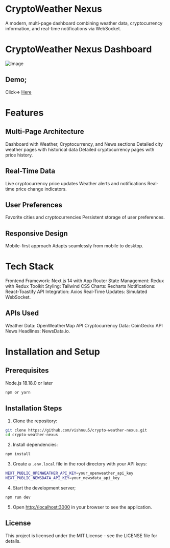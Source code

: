 # CryptoWeather Nexus
A modern, multi-page dashboard combining weather data, cryptocurrency information, and real-time notifications via WebSocket.

# CryptoWeather Nexus Dashboard
![Image](https://github.com/user-attachments/assets/16511ffd-01f1-4969-aa20-d0debf7c6687)

## Demo;
Click=> [Here](https://crypto-weather-nexus-drab.vercel.app)
# Features

## Multi-Page Architecture

Dashboard with Weather, Cryptocurrency, and News sections
Detailed city weather pages with historical data
Detailed cryptocurrency pages with price history.

## Real-Time Data

Live cryptocurrency price updates
Weather alerts and notifications
Real-time price change indicators.

## User Preferences

Favorite cities and cryptocurrencies
Persistent storage of user preferences.

## Responsive Design

Mobile-first approach
Adapts seamlessly from mobile to desktop.

# Tech Stack
Frontend Framework: Next.js 14 with App Router
State Management: Redux with Redux Toolkit
Styling: Tailwind CSS
Charts: Recharts
Notifications: React-Toastify
API Integration: Axios
Real-Time Updates: Simulated WebSocket.

## APIs Used
Weather Data: OpenWeatherMap API
Cryptocurrency Data: CoinGecko API
News Headlines: NewsData.io.

# Installation and Setup

## Prerequisites
Node.js 18.18.0 or later
```bash
npm or yarn
```
## Installation Steps

1. Clone the repository:
```bash
git clone https://github.com/vishnuu5/crypto-weather-nexus.git
cd crypto-weather-nexus
```
2. Install dependencies:

```bash
npm install
```
3. Create a `.env.local` file in the root directory with your API keys:

```bash
NEXT_PUBLIC_OPENWEATHER_API_KEY=your_openweather_api_key
NEXT_PUBLIC_NEWSDATA_API_KEY=your_newsdata_api_key
```

4. Start the development server;

```bash
npm run dev
```

5. Open [http://localhost:3000](http://localhost:3000) in your browser to see the application.



## License

This project is licensed under the MIT License - see the LICENSE file for details.

